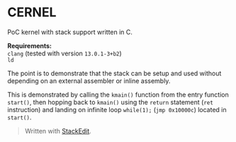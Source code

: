 # CERNEL
PoC kernel with stack support written in C.  

**Requirements:**  
`clang` (tested with version `13.0.1-3+b2`)  
`ld`

The point is to demonstrate that the stack can be setup and used without depending on an external assembler or inline assembly.  

This is demonstrated by calling the `kmain()` function from the entry function `start()`, then hopping back to `kmain()` using the `return` statement (`ret` instruction)  and landing on infinite loop `while(1);` (`jmp 0x10000c`) located in `start()`.  

> Written with [StackEdit](https://stackedit.io/).
